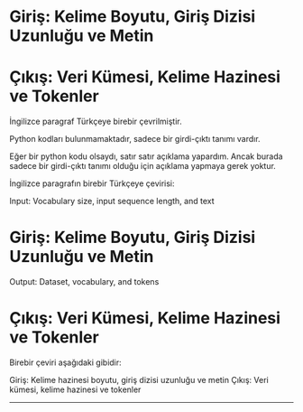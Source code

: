 # Giriş: Kelime Boyutu, Giriş Dizisi Uzunluğu ve Metin
# Çıkış: Veri Kümesi, Kelime Hazinesi ve Tokenler

İngilizce paragraf Türkçeye birebir çevrilmiştir.


Python kodları bulunmamaktadır, sadece bir girdi-çıktı tanımı vardır.

Eğer bir python kodu olsaydı, satır satır açıklama yapardım. Ancak burada sadece bir girdi-çıktı tanımı olduğu için açıklama yapmaya gerek yoktur.

İngilizce paragrafın birebir Türkçeye çevirisi:

 Input: Vocabulary size, input sequence length, and text 
# Giriş: Kelime Boyutu, Giriş Dizisi Uzunluğu ve Metin

 Output: Dataset, vocabulary, and tokens
# Çıkış: Veri Kümesi, Kelime Hazinesi ve Tokenler

Birebir çeviri aşağıdaki gibidir:
 
Giriş: Kelime hazinesi boyutu, giriş dizisi uzunluğu ve metin 
Çıkış: Veri kümesi, kelime hazinesi ve tokenler

---

